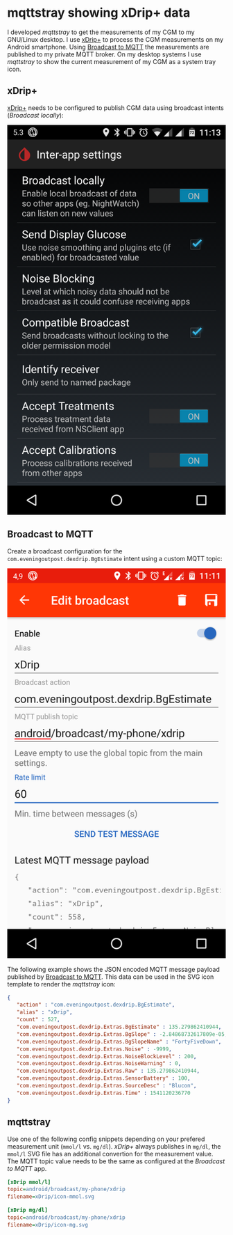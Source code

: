 # mqttstray showing xDrip+ data

I developed *mqttstray* to get the measurements of my CGM to my GNU/Linux desktop. I use [xDrip+](https://github.com/NightscoutFoundation/xDrip) to process the CGM measurements on my Android smartphone. Using [Broadcast to MQTT](https://play.google.com/store/apps/details?id=pixento.nl.broadcasttomqtt) the measurements are published to my private MQTT broker. On my desktop systems I use *mqttstray* to show the current measurement of my CGM as a system tray icon.

## xDrip+

[xDrip+](https://github.com/NightscoutFoundation/xDrip) needs to be configured to publish CGM data using broadcast intents (*Broadcast locally*):

![xDrip+ - Inter-app settings](doc/xdrip_inter-app.png)

## Broadcast to MQTT

Create a broadcast configuration for the `com.eveningoutpost.dexdrip.BgEstimate` intent using a custom MQTT topic:

![Broadcast to MQTT - Edit broadcast](doc/broadcast_edit.png)

The following example shows the JSON encoded MQTT message payload published by [Broadcast to MQTT](https://play.google.com/store/apps/details?id=pixento.nl.broadcasttomqtt). This data can be used in the SVG icon template to render the *mqttstray* icon:

```json
{
   "action" : "com.eveningoutpost.dexdrip.BgEstimate",
   "alias" : "xDrip",
   "count" : 527,
   "com.eveningoutpost.dexdrip.Extras.BgEstimate" : 135.279862410944,
   "com.eveningoutpost.dexdrip.Extras.BgSlope" : -2.84868732617809e-05,
   "com.eveningoutpost.dexdrip.Extras.BgSlopeName" : "FortyFiveDown",
   "com.eveningoutpost.dexdrip.Extras.Noise" : -9999,
   "com.eveningoutpost.dexdrip.Extras.NoiseBlockLevel" : 200,
   "com.eveningoutpost.dexdrip.Extras.NoiseWarning" : 0,
   "com.eveningoutpost.dexdrip.Extras.Raw" : 135.279862410944,
   "com.eveningoutpost.dexdrip.Extras.SensorBattery" : 100,
   "com.eveningoutpost.dexdrip.Extras.SourceDesc" : "Blucon",
   "com.eveningoutpost.dexdrip.Extras.Time" : 1541120236770
}
```

## mqttstray

Use one of the following config snippets depending on your prefered measurement unit (`mmol/l` vs. `mg/dl`). *xDrip+* always publishes in `mg/dl`, the `mmol/l` SVG file has an additional convertion for the measurement value. The MQTT topic value needs to be the same as configured at the *Broadcast to MQTT* app.

```ini
[xDrip mmol/l]
topic=android/broadcast/my-phone/xdrip
filename=xDrip/icon-mmol.svg
```

```ini
[xDrip mg/dl]
topic=android/broadcast/my-phone/xdrip
filename=xDrip/icon-mg.svg
```

